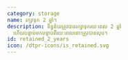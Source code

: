```yaml
---
category: storage
name: រក្សាទុក 2 ឆ្នាំ។
description: ទិន្នន័យត្រូវបានរក្សាទុករយៈពេល 2 ឆ្នាំ
  ហើយបន្ទាប់មកបន្ទាប់ពីរយៈពេលនោះត្រូវបានលុប។
id: retained_2_years
icon: /dtpr-icons/is_retained.svg
---
```

